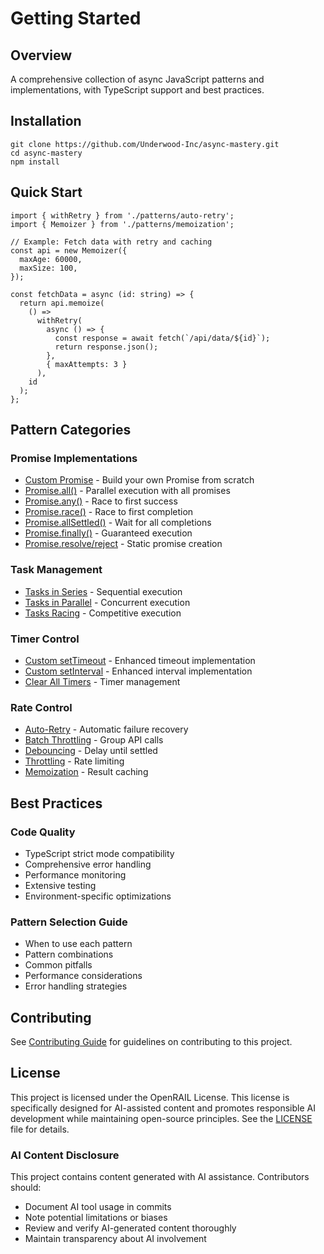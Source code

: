 # Getting Started

## Overview

A comprehensive collection of async JavaScript patterns and implementations,
with TypeScript support and best practices.

## Installation

```bash:preview
git clone https://github.com/Underwood-Inc/async-mastery.git
cd async-mastery
npm install
```

## Quick Start

```typescript:preview
import { withRetry } from './patterns/auto-retry';
import { Memoizer } from './patterns/memoization';

// Example: Fetch data with retry and caching
const api = new Memoizer({
  maxAge: 60000,
  maxSize: 100,
});

const fetchData = async (id: string) => {
  return api.memoize(
    () =>
      withRetry(
        async () => {
          const response = await fetch(`/api/data/${id}`);
          return response.json();
        },
        { maxAttempts: 3 }
      ),
    id
  );
};
```

## Pattern Categories

### Promise Implementations

- [Custom Promise](../implementations/custom-promise.md) - Build your own Promise from scratch
- [Promise.all()](../implementations/promise-all.md) - Parallel execution with all promises
- [Promise.any()](../implementations/promise-any.md) - Race to first success
- [Promise.race()](../implementations/promise-race.md) - Race to first completion
- [Promise.allSettled()](../implementations/promise-allsettled.md) - Wait for all completions
- [Promise.finally()](../implementations/promise-finally.md) - Guaranteed execution
- [Promise.resolve/reject](../implementations/promise-resolve-reject.md) - Static promise creation

### Task Management

- [Tasks in Series](../patterns/tasks-series.md) - Sequential execution
- [Tasks in Parallel](../patterns/tasks-parallel.md) - Concurrent execution
- [Tasks Racing](../patterns/tasks-race.md) - Competitive execution

### Timer Control

- [Custom setTimeout](../timers/settimeout.md) - Enhanced timeout implementation
- [Custom setInterval](../timers/setinterval.md) - Enhanced interval implementation
- [Clear All Timers](../timers/clear-timers.md) - Timer management

### Rate Control

- [Auto-Retry](../advanced/auto-retry.md) - Automatic failure recovery
- [Batch Throttling](../advanced/batch-throttling.md) - Group API calls
- [Debouncing](../advanced/debouncing.md) - Delay until settled
- [Throttling](../advanced/throttling.md) - Rate limiting
- [Memoization](../advanced/memoization.md) - Result caching

## Best Practices

### Code Quality

- TypeScript strict mode compatibility
- Comprehensive error handling
- Performance monitoring
- Extensive testing
- Environment-specific optimizations

### Pattern Selection Guide

- When to use each pattern
- Pattern combinations
- Common pitfalls
- Performance considerations
- Error handling strategies

## Contributing

See [Contributing Guide](../CONTRIBUTING.md) for guidelines on contributing to this project.

## License

This project is licensed under the OpenRAIL License. This license is specifically designed for AI-assisted content and promotes responsible AI development while maintaining open-source principles. See the [LICENSE](../LICENSE) file for details.

### AI Content Disclosure

This project contains content generated with AI assistance. Contributors should:

- Document AI tool usage in commits
- Note potential limitations or biases
- Review and verify AI-generated content thoroughly
- Maintain transparency about AI involvement
